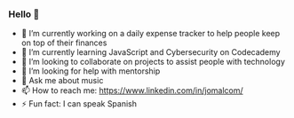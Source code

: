 ### Hello 👋

- 🔭 I’m currently working on a daily expense tracker to help people keep on top of their finances 
- 🌱 I’m currently learning JavaScript and Cybersecurity on Codecademy
- 👯 I’m looking to collaborate on projects to assist people with technology
- 🤔 I’m looking for help with mentorship
- 💬 Ask me about music
- 📫 How to reach me: https://www.linkedin.com/in/jomalcom/
- ⚡ Fun fact: I can speak Spanish 

